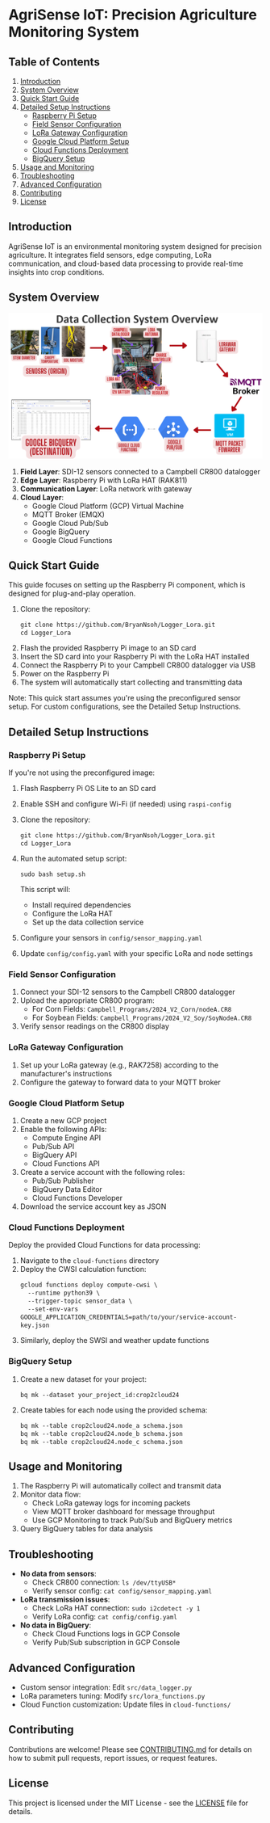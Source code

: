 # AgriSense IoT: Precision Agriculture Monitoring System

## Table of Contents
1. [Introduction](#introduction)
2. [System Overview](#system-overview)
3. [Quick Start Guide](#quick-start-guide)
4. [Detailed Setup Instructions](#detailed-setup-instructions)
   - [Raspberry Pi Setup](#raspberry-pi-setup)
   - [Field Sensor Configuration](#field-sensor-configuration)
   - [LoRa Gateway Configuration](#lora-gateway-configuration)
   - [Google Cloud Platform Setup](#google-cloud-platform-setup)
   - [Cloud Functions Deployment](#cloud-functions-deployment)
   - [BigQuery Setup](#bigquery-setup)
5. [Usage and Monitoring](#usage-and-monitoring)
6. [Troubleshooting](#troubleshooting)
7. [Advanced Configuration](#advanced-configuration)
8. [Contributing](#contributing)
9. [License](#license)

## Introduction

AgriSense IoT is an environmental monitoring system designed for precision agriculture. It integrates field sensors, edge computing, LoRa communication, and cloud-based data processing to provide real-time insights into crop conditions.

## System Overview

![System Architecture Diagram](system_architecture.png)

1. **Field Layer**: SDI-12 sensors connected to a Campbell CR800 datalogger
2. **Edge Layer**: Raspberry Pi with LoRa HAT (RAK811)
3. **Communication Layer**: LoRa network with gateway
4. **Cloud Layer**: 
   - Google Cloud Platform (GCP) Virtual Machine
   - MQTT Broker (EMQX)
   - Google Cloud Pub/Sub
   - Google BigQuery
   - Google Cloud Functions

## Quick Start Guide

This guide focuses on setting up the Raspberry Pi component, which is designed for plug-and-play operation.

1. Clone the repository:
   ```
   git clone https://github.com/BryanNsoh/Logger_Lora.git
   cd Logger_Lora
   ```
2. Flash the provided Raspberry Pi image to an SD card
3. Insert the SD card into your Raspberry Pi with the LoRa HAT installed
4. Connect the Raspberry Pi to your Campbell CR800 datalogger via USB
5. Power on the Raspberry Pi
6. The system will automatically start collecting and transmitting data

Note: This quick start assumes you're using the preconfigured sensor setup. For custom configurations, see the Detailed Setup Instructions.

## Detailed Setup Instructions

### Raspberry Pi Setup

If you're not using the preconfigured image:

1. Flash Raspberry Pi OS Lite to an SD card
2. Enable SSH and configure Wi-Fi (if needed) using `raspi-config`
3. Clone the repository:
   ```
   git clone https://github.com/BryanNsoh/Logger_Lora.git
   cd Logger_Lora
   ```
4. Run the automated setup script:
   ```
   sudo bash setup.sh
   ```
   This script will:
   - Install required dependencies
   - Configure the LoRa HAT
   - Set up the data collection service

5. Configure your sensors in `config/sensor_mapping.yaml`
6. Update `config/config.yaml` with your specific LoRa and node settings

### Field Sensor Configuration

1. Connect your SDI-12 sensors to the Campbell CR800 datalogger
2. Upload the appropriate CR800 program:
   - For Corn Fields: `Campbell_Programs/2024_V2_Corn/nodeA.CR8`
   - For Soybean Fields: `Campbell_Programs/2024_V2_Soy/SoyNodeA.CR8`
3. Verify sensor readings on the CR800 display

### LoRa Gateway Configuration

1. Set up your LoRa gateway (e.g., RAK7258) according to the manufacturer's instructions
2. Configure the gateway to forward data to your MQTT broker

### Google Cloud Platform Setup

1. Create a new GCP project
2. Enable the following APIs:
   - Compute Engine API
   - Pub/Sub API
   - BigQuery API
   - Cloud Functions API
3. Create a service account with the following roles:
   - Pub/Sub Publisher
   - BigQuery Data Editor
   - Cloud Functions Developer
4. Download the service account key as JSON

### Cloud Functions Deployment

Deploy the provided Cloud Functions for data processing:

1. Navigate to the `cloud-functions` directory
2. Deploy the CWSI calculation function:
   ```
   gcloud functions deploy compute-cwsi \
     --runtime python39 \
     --trigger-topic sensor_data \
     --set-env-vars GOOGLE_APPLICATION_CREDENTIALS=path/to/your/service-account-key.json
   ```
3. Similarly, deploy the SWSI and weather update functions

### BigQuery Setup

1. Create a new dataset for your project:
   ```
   bq mk --dataset your_project_id:crop2cloud24
   ```
2. Create tables for each node using the provided schema:
   ```
   bq mk --table crop2cloud24.node_a schema.json
   bq mk --table crop2cloud24.node_b schema.json
   bq mk --table crop2cloud24.node_c schema.json
   ```

## Usage and Monitoring

1. The Raspberry Pi will automatically collect and transmit data
2. Monitor data flow:
   - Check LoRa gateway logs for incoming packets
   - View MQTT broker dashboard for message throughput
   - Use GCP Monitoring to track Pub/Sub and BigQuery metrics
3. Query BigQuery tables for data analysis

## Troubleshooting

- **No data from sensors**: 
  - Check CR800 connection: `ls /dev/ttyUSB*`
  - Verify sensor config: `cat config/sensor_mapping.yaml`
- **LoRa transmission issues**: 
  - Check LoRa HAT connection: `sudo i2cdetect -y 1`
  - Verify LoRa config: `cat config/config.yaml`
- **No data in BigQuery**: 
  - Check Cloud Functions logs in GCP Console
  - Verify Pub/Sub subscription in GCP Console

## Advanced Configuration

- Custom sensor integration: Edit `src/data_logger.py`
- LoRa parameters tuning: Modify `src/lora_functions.py`
- Cloud Function customization: Update files in `cloud-functions/`

## Contributing

Contributions are welcome! Please see [CONTRIBUTING.md](CONTRIBUTING.md) for details on how to submit pull requests, report issues, or request features.

## License

This project is licensed under the MIT License - see the [LICENSE](LICENSE) file for details.